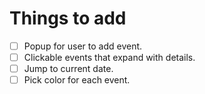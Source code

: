# Things to add

- [ ] Popup for user to add event.
- [ ] Clickable events that expand with details.
- [ ] Jump to current date.
- [ ] Pick color for each event.